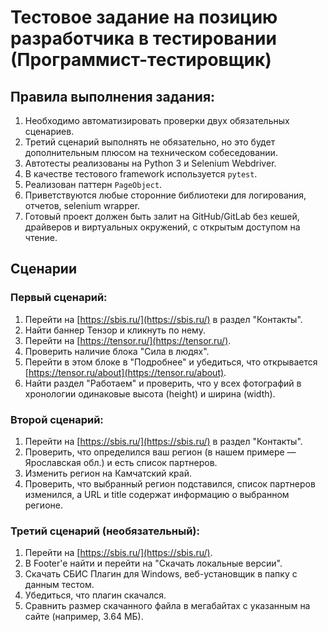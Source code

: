 # Тестовое задание на позицию разработчика в тестировании (Программист-тестировщик)

## Правила выполнения задания:

1. Необходимо автоматизировать проверки двух обязательных сценариев.
2. Третий сценарий выполнять не обязательно, но это будет дополнительным плюсом на техническом собеседовании.
3. Автотесты реализованы на Python 3 и Selenium Webdriver.
4. В качестве тестового framework используется `pytest`.
5. Реализован паттерн `PageObject`.
6. Приветствуются любые сторонние библиотеки для логирования, отчетов, selenium wrapper.
7. Готовый проект должен быть залит на GitHub/GitLab без кешей, драйверов и виртуальных окружений, с открытым доступом на чтение.

## Сценарии

### Первый сценарий:

1. Перейти на [https://sbis.ru/](https://sbis.ru/) в раздел "Контакты".
2. Найти баннер Тензор и кликнуть по нему.
3. Перейти на [https://tensor.ru/](https://tensor.ru/).
4. Проверить наличие блока "Сила в людях".
5. Перейти в этом блоке в "Подробнее" и убедиться, что открывается [https://tensor.ru/about](https://tensor.ru/about).
6. Найти раздел "Работаем" и проверить, что у всех фотографий в хронологии одинаковые высота (height) и ширина (width).

### Второй сценарий:

1. Перейти на [https://sbis.ru/](https://sbis.ru/) в раздел "Контакты".
2. Проверить, что определился ваш регион (в нашем примере — Ярославская обл.) и есть список партнеров.
3. Изменить регион на Камчатский край.
4. Проверить, что выбранный регион подставился, список партнеров изменился, а URL и title содержат информацию о выбранном регионе.

### Третий сценарий (необязательный):

1. Перейти на [https://sbis.ru/](https://sbis.ru/).
2. В Footer'e найти и перейти на "Скачать локальные версии".
3. Скачать СБИС Плагин для Windows, веб-установщик в папку с данным тестом.
4. Убедиться, что плагин скачался.
5. Сравнить размер скачанного файла в мегабайтах с указанным на сайте (например, 3.64 МБ).
